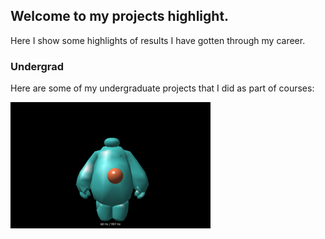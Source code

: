 ## Welcome to my projects highlight.

Here I show some highlights of results I have gotten through my career.  

### Undergrad

Here are some of my undergraduate projects that I did as part of courses:

![baymax](/images/baymax.png)

